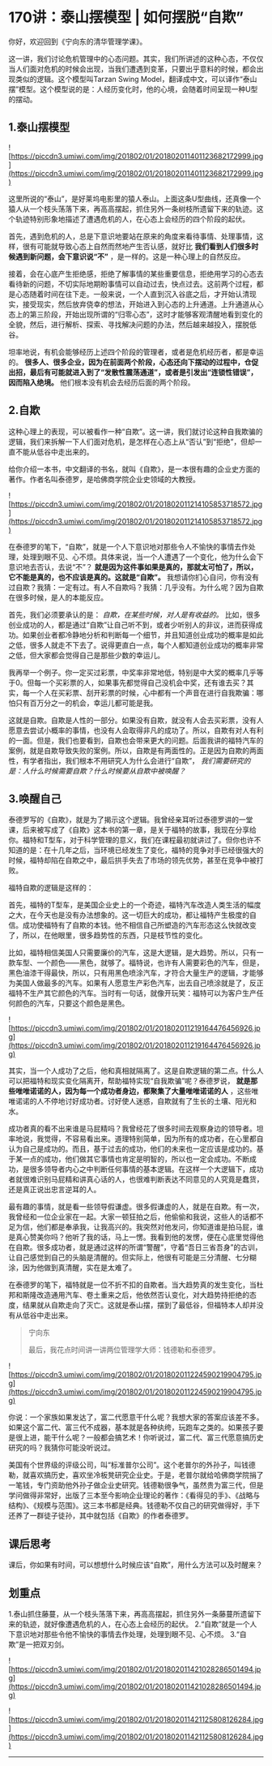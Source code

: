 # 170讲：泰山摆模型 | 如何摆脱“自欺”

你好，欢迎回到《宁向东的清华管理学课》。

这一讲，我们讨论危机管理中的心态问题。其实，我们所讲述的这种心态，不仅仅当人们面对危机的时候会出现，当我们遭遇到变革，只要出乎意料的时候，都会出现类似的逻辑。这个模型叫Tarzan Swing Model，翻译成中文，可以译作“泰山摆”模型。这个模型说的是：人经历变化时，他的心境，会随着时间呈现一种U型的摆动。

## 1.泰山摆模型

![https://piccdn3.umiwi.com/img/201802/01/201802011401123682172999.jpg](https://piccdn3.umiwi.com/img/201802/01/201802011401123682172999.jpg)

这里所说的“泰山”，是好莱坞电影里的猿人泰山。上面这条U型曲线，还真像一个猿人从一个枝头荡落下来，再高高摆起，抓住另外一条树枝所遗留下来的轨迹。这个轨迹特别形象地描述了遭遇危机的人，在心态上会经历的四个阶段的起伏。

首先，遇到危机的人，总是下意识地要站在原来的角度来看待事情、处理事情，这样，很有可能就导致心态上自然而然地产生否认感，就好比 **我们看到人们很多时候遇到新问题，会下意识说“不”** ，是一样的。这是一种心理上的自然反应。

接着，会在心底产生拒绝感，拒绝了解事情的某些重要信息，拒绝用学习的心态去看待新的问题，不切实际地期盼事情可以自动过去，快点过去。这前两个过程，都是心态随着时间在往下走。一般来说，一个人直到沉入谷底之后，才开始认清现实，接受现实，然后放弃侥幸的想法，开始进入到心态的上升通道。上升通道从心态上的第三阶段，开始出现所谓的“归零心态”，这时才能够客观清醒地看到变化的全貌，然后，进行解析、探索、寻找解决问题的办法，然后越来越投入，摆脱低谷。

坦率地说，有机会能够经历上述四个阶段的管理者，或者是危机经历者，都是幸运的。 **很多人、很多企业，因为在前面两个阶段，心态还向下摆动的过程中，仓促出招，最后有可能就进入到了“发散性震荡通道”，或者是引发出“连锁性错误”，因而陷入绝境。** 他们根本没有机会去经历后面的两个阶段。

## 2.自欺

这种心理上的表现，可以被看作一种“自欺”。这一讲，我们就讨论这种自我欺骗的逻辑，我们来拆解一下人们面对危机，是怎样在心态上从“否认”到“拒绝”，但却一直不能从低谷中走出来的。

给你介绍一本书，中文翻译的书名，就叫《自欺》，是一本很有趣的企业史方面的著作。作者名叫泰德罗，是哈佛商学院企业史领域的大教授。

![https://piccdn3.umiwi.com/img/201802/01/201802011214105853718572.jpg](https://piccdn3.umiwi.com/img/201802/01/201802011214105853718572.jpg)

在泰德罗的笔下，“自欺”，就是一个人下意识地对那些令人不愉快的事情去作处理，处理到眼不见、心不烦。具体来说，当一个人遭遇了一个变化，他为什么会下意识地去否认，去说“不”？ **就是因为这件事如果是真的，那就太可怕了，所以，它不能是真的，也不应该是真的。这就是“自欺”。** 我想请你扪心自问，你有没有过自欺？我猜：一定有过。有人不自欺吗？我猜：几乎没有。为什么呢？因为自欺在很多时候，是人的本能反应。

首先，我们必须要承认的是： *自欺，在某些时候，对人是有收益的。* 比如，很多创业成功的人，都是通过“自欺”让自己听不到，或者少听别人的非议，进而获得成功。如果创业者都冷静地分析和判断每一个细节，并且知道创业成功的概率是如此之低，很多人就走不下去了。说得更直白一点，每个人都知道创业成功的概率非常之低，但大家都会觉得自己是那些少数的幸运儿。

我再举一个例子。你一定买过彩票，中奖率非常地低，特别是中大奖的概率几乎等于0。但每一个买彩票的人，如果事先都觉得自己没机会中奖，还有谁去买？其实，每一个人在买彩票、刮开彩票的时候，心中都有一个声音在进行自我欺骗：哪怕只有百万分之一的机会，幸运儿都可能是我。

这就是自欺。自欺是人性的一部分。如果没有自欺，就没有人会去买彩票，没有人愿意去尝试小概率的事情，也没有人会取得非凡的成功了。所以，自欺有对人有利的一面。但是，我们也要看到，自欺也会带来更大的问题。后面我讲的福特汽车的案例，就是自欺导致失败的案例。所以，自欺是有两面性的。正是因为自欺的两面性，有学者指出，我们根本不用研究人为什么会进行“自欺”， *我们需要研究的是：人什么时候需要自欺？什么时候要从自欺中被唤醒？*

## 3.唤醒自己

泰德罗写的《自欺》，就是为了揭示这个逻辑。我曾经亲耳听过泰德罗讲的一堂课，后来被写成了《自欺》这本书的第一章，是关于福特的故事，我现在分享给你。福特和T型车，对于科学管理的意义，我们在课程最初就讲过了。但你也许不知道的是：在十几年之后，当环境已经发生了变化，福特的竞争对手已经很强大的时候，福特却陷在自欺之中，最后拱手失去了市场的领先优势，甚至在竞争中被打败。

福特自欺的逻辑是这样的：

首先，福特的T型车，是美国企业史上的一个奇迹，福特汽车改造人类生活的幅度之大，在今天也是没有办法想象的。这一切巨大的成功，都让福特产生极度的自信。成功使福特有了自欺的本钱。他不相信自己所塑造的汽车形态这么快就改变了，所以，在他眼里，很多趋势性的东西，只是枝节性的变化。

比如，福特相信美国人只需要廉价的汽车，这是大逻辑，是大趋势。所以，只有一款车型、一个颜色——黑色，就够了。福特说，也许有人需要彩色的汽车，但是，黑色油漆干得最快，所以，只有用黑色喷涂汽车，才符合大量生产的逻辑，才能够为美国人做最多的汽车。如果有人愿意生产彩色汽车，出去自己喷涂就是了，反正福特不生产其它颜色的汽车。当时有一句话，就像开玩笑：福特可以为客户生产任何颜色的汽车，只要这个颜色是黑色。

![https://piccdn3.umiwi.com/img/201802/01/201802011219164476456926.jpg](https://piccdn3.umiwi.com/img/201802/01/201802011219164476456926.jpg)

其实，当一个人成功了之后，他和真相就隔离了。这是自欺逻辑的第二点。什么人可以把福特和现实变化隔离开，帮助福特实现“自我欺骗”呢？泰德罗说， **就是那些唯唯诺诺的人，因为每一个成功者身边，都聚集了大量唯唯诺诺的人** ，这些唯唯诺诺的人不停地讨好成功者。讨好使人迷惑，自欺就有了生长的土壤、阳光和水。

成功者真的看不出来谁是马屁精吗？我曾经花了很多时间去观察身边的领导者。坦率地说，我觉得，不容易看出来。道理特别简单，因为所有的成功者，在心里都自认为自己是成功的。而且，基于过去的成功，他们的未来也一定应该是成功的。基于某一点的成功，他们做其它事情也肯定是明智的，所以也一定会成功。不断成功，是很多领导者内心之中判断任何事情的基本逻辑。在这样一个大逻辑下，成功者就很难识别马屁精和讲真心话的人，也很难判断表达不同意见的人究竟是蠢货，还是真正说出忠言逆耳的人。

最有趣的事情，就是看一些领导假谦虚。很多假谦虚的人，就是在自欺。有一次，我曾经和一位企业家在一起。大家一顿狂拍之后，他偷偷和我说，这些人的话都不足为信，他们都是奉承我，让我高兴的。我突然对他发问，你知道谁是拍马屁，谁是真心赞美你吗？他听了我的话，马上一愣。我看到他的发愣，便在心底里觉得他在自欺。很多成功者，就是通过这样的所谓“警醒”，守着“吾日三省吾身”的古训，让自己感觉到自己的头脑是清醒的。但实际上，他很有可能是三分清醒、七分糊涂，因为他做到真清醒，实在是太难了。

在泰德罗的笔下，福特就是一位不折不扣的自欺者。当大趋势真的发生变化，当杜邦和斯隆改造通用汽车、卷土重来之后，他依然否认变化，对大趋势持拒绝的态度，结果就从自欺走向了灭亡。这就是泰山摆，摆到了最低谷，但福特本人却并没有从低谷中走出来。

> 宁向东
> 
> 最后，我花点时间讲一讲两位管理学大师：钱德勒和泰德罗。

![https://piccdn3.umiwi.com/img/201802/01/201802011224590219904795.jpg](https://piccdn3.umiwi.com/img/201802/01/201802011224590219904795.jpg)

你说：一个家族如果发达了，富二代愿意干什么呢？我想大家的答案应该差不多。如果这个富二代、富三代不成器，基本就是各种纨绔，玩跑车之类的。如果孩子要是很上进，能干什么呢？一般都会搞艺术！你听说过，富二代、富三代愿意搞历史研究的吗？我猜你可能没听说过。

美国有个世界级的评级公司，叫“标准普尔公司”。这个老普尔的外孙子，叫钱德勒，就喜欢搞历史，喜欢坐冷板凳研究企业史。于是，老普尔就给哈佛商学院捐了一笔钱，专门资助他外孙子做企业史研究。钱德勒很争气，虽然贵为富三代，但是学问做得非常好，出版了三本至今影响企业理论的著作：《看得见的手》、《战略与结构》、《规模与范围》。这三本书都是经典。钱德勒不仅自己的研究做得好，手下还养了一群徒子徒孙，其中就包括《自欺》的作者泰德罗。

## 课后思考

课后，你如果有时间，可以想想什么时候应该“自欺”，用什么方法可以及时醒来？

## 划重点

1.泰山抓住藤蔓，从一个枝头荡落下来，再高高摆起，抓住另外一条藤蔓所遗留下来的轨迹，就好像遭遇危机的人，在心态上会经历的起伏。
2.“自欺”就是一个人下意识地对那些令他不愉快的事情去作处理，处理到眼不见、心不烦。
3.“自欺”是一把双刃剑。

![https://piccdn3.umiwi.com/img/201802/01/201802011421028286501494.jpg](https://piccdn3.umiwi.com/img/201802/01/201802011421028286501494.jpg)

![https://piccdn3.umiwi.com/img/201802/01/201802011421125808126284.jpg](https://piccdn3.umiwi.com/img/201802/01/201802011421125808126284.jpg)

---
